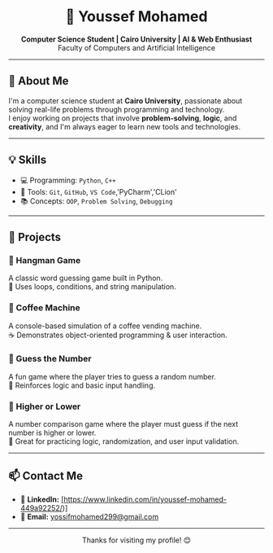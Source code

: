 <h1 align="center">👋 Youssef Mohamed</h1>

<p align="center">
  <b>Computer Science Student | Cairo University | AI & Web Enthusiast</b><br>
  Faculty of Computers and Artificial Intelligence
</p>

---

## 📌 About Me

I'm a computer science student at **Cairo University**, passionate about solving real-life problems through programming and technology.  
I enjoy working on projects that involve **problem-solving**, **logic**, and **creativity**, and I'm always eager to learn new tools and technologies.

---

## 💡 Skills

- 💻 Programming: `Python`, `C++`
- 🔧 Tools: `Git`, `GitHub`, `VS Code`,'PyCharm','CLion'
- 📚 Concepts: `OOP`, `Problem Solving`, `Debugging`

---

## 🚀 Projects

### 🔹 Hangman Game  
A classic word guessing game built in Python.  
🧠 Uses loops, conditions, and string manipulation.

### 🔹 Coffee Machine  
A console-based simulation of a coffee vending machine.  
☕ Demonstrates object-oriented programming & user interaction.

### 🔹 Guess the Number  
A fun game where the player tries to guess a random number.  
🎯 Reinforces logic and basic input handling.

### 🔹 Higher or Lower  
A number comparison game where the player must guess if the next number is higher or lower.  
🔢 Great for practicing logic, randomization, and user input validation.

---

## 📫 Contact Me
- 💼 **LinkedIn:** [https://www.linkedin.com/in/youssef-mohamed-449a92252/)]  
- 📧 **Email:**     yossifmohamed299@gmail.com

---

<p align="center">Thanks for visiting my profile! 😊</p>
